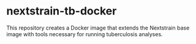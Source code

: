 # nextstrain-tb-docker

This repository creates a Docker image that extends the Nextstrain base image
with tools necessary for running tuberculosis analyses.
